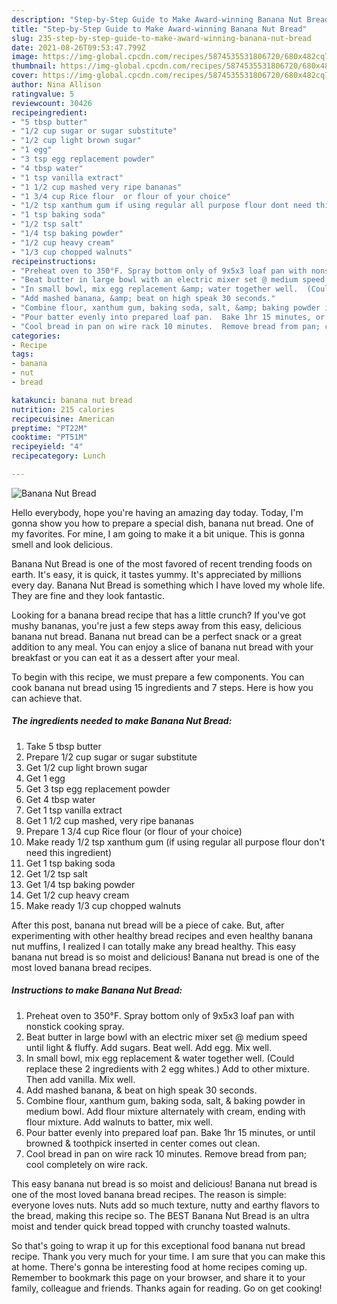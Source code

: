 ```yaml
---
description: "Step-by-Step Guide to Make Award-winning Banana Nut Bread"
title: "Step-by-Step Guide to Make Award-winning Banana Nut Bread"
slug: 235-step-by-step-guide-to-make-award-winning-banana-nut-bread
date: 2021-08-26T09:53:47.799Z
image: https://img-global.cpcdn.com/recipes/5874535531806720/680x482cq70/banana-nut-bread-recipe-main-photo.jpg
thumbnail: https://img-global.cpcdn.com/recipes/5874535531806720/680x482cq70/banana-nut-bread-recipe-main-photo.jpg
cover: https://img-global.cpcdn.com/recipes/5874535531806720/680x482cq70/banana-nut-bread-recipe-main-photo.jpg
author: Nina Allison
ratingvalue: 5
reviewcount: 30426
recipeingredient:
- "5 tbsp butter"
- "1/2 cup sugar or sugar substitute"
- "1/2 cup light brown sugar"
- "1 egg"
- "3 tsp egg replacement powder"
- "4 tbsp water"
- "1 tsp vanilla extract"
- "1 1/2 cup mashed very ripe bananas"
- "1 3/4 cup Rice flour  or flour of your choice"
- "1/2 tsp xanthum gum if using regular all purpose flour dont need this ingredient"
- "1 tsp baking soda"
- "1/2 tsp salt"
- "1/4 tsp baking powder"
- "1/2 cup heavy cream"
- "1/3 cup chopped walnuts"
recipeinstructions:
- "Preheat oven to 350°F. Spray bottom only of 9x5x3 loaf pan with nonstick cooking spray."
- "Beat butter in large bowl with an electric mixer set @ medium speed until light &amp; fluffy.  Add sugars.  Beat well.  Add egg.  Mix well."
- "In small bowl, mix egg replacement &amp; water together well.  (Could replace these 2 ingredients with 2 egg whites.)  Add to other mixture.  Then add vanilla.  Mix well."
- "Add mashed banana, &amp; beat on high speak 30 seconds."
- "Combine flour, xanthum gum, baking soda, salt, &amp; baking powder in medium bowl.  Add flour mixture alternately with cream, ending with flour mixture.  Add walnuts to batter,  mix well."
- "Pour batter evenly into prepared loaf pan.  Bake 1hr 15 minutes, or until browned &amp; toothpick inserted in center comes out clean."
- "Cool bread in pan on wire rack 10 minutes.  Remove bread from pan; cool completely on wire rack."
categories:
- Recipe
tags:
- banana
- nut
- bread

katakunci: banana nut bread 
nutrition: 215 calories
recipecuisine: American
preptime: "PT22M"
cooktime: "PT51M"
recipeyield: "4"
recipecategory: Lunch

---
```



![Banana Nut Bread](https://img-global.cpcdn.com/recipes/5874535531806720/680x482cq70/banana-nut-bread-recipe-main-photo.jpg)

Hello everybody, hope you're having an amazing day today. Today, I'm gonna show you how to prepare a special dish, banana nut bread. One of my favorites. For mine, I am going to make it a bit unique. This is gonna smell and look delicious.

Banana Nut Bread is one of the most favored of recent trending foods on earth. It's easy, it is quick, it tastes yummy. It's appreciated by millions every day. Banana Nut Bread is something which I have loved my whole life. They are fine and they look fantastic.

Looking for a banana bread recipe that has a little crunch? If you&#39;ve got mushy bananas, you&#39;re just a few steps away from this easy, delicious banana nut bread. Banana nut bread can be a perfect snack or a great addition to any meal. You can enjoy a slice of banana nut bread with your breakfast or you can eat it as a dessert after your meal.


To begin with this recipe, we must prepare a few components. You can cook banana nut bread using 15 ingredients and 7 steps. Here is how you can achieve that.

<!--inarticleads1-->

##### The ingredients needed to make Banana Nut Bread:

1. Take 5 tbsp butter
1. Prepare 1/2 cup sugar or sugar substitute
1. Get 1/2 cup light brown sugar
1. Get 1 egg
1. Get 3 tsp egg replacement powder
1. Get 4 tbsp water
1. Get 1 tsp vanilla extract
1. Get 1 1/2 cup mashed, very ripe bananas
1. Prepare 1 3/4 cup Rice flour  (or flour of your choice)
1. Make ready 1/2 tsp xanthum gum (if using regular all purpose flour don&#39;t need this ingredient)
1. Get 1 tsp baking soda
1. Get 1/2 tsp salt
1. Get 1/4 tsp baking powder
1. Get 1/2 cup heavy cream
1. Make ready 1/3 cup chopped walnuts


After this post, banana nut bread will be a piece of cake. But, after experimenting with other healthy bread recipes and even healthy banana nut muffins, I realized I can totally make any bread healthy. This easy banana nut bread is so moist and delicious! Banana nut bread is one of the most loved banana bread recipes. 

<!--inarticleads2-->

##### Instructions to make Banana Nut Bread:

1. Preheat oven to 350°F. Spray bottom only of 9x5x3 loaf pan with nonstick cooking spray.
1. Beat butter in large bowl with an electric mixer set @ medium speed until light &amp; fluffy.  Add sugars.  Beat well.  Add egg.  Mix well.
1. In small bowl, mix egg replacement &amp; water together well.  (Could replace these 2 ingredients with 2 egg whites.)  Add to other mixture.  Then add vanilla.  Mix well.
1. Add mashed banana, &amp; beat on high speak 30 seconds.
1. Combine flour, xanthum gum, baking soda, salt, &amp; baking powder in medium bowl.  Add flour mixture alternately with cream, ending with flour mixture.  Add walnuts to batter,  mix well.
1. Pour batter evenly into prepared loaf pan.  Bake 1hr 15 minutes, or until browned &amp; toothpick inserted in center comes out clean.
1. Cool bread in pan on wire rack 10 minutes.  Remove bread from pan; cool completely on wire rack.


This easy banana nut bread is so moist and delicious! Banana nut bread is one of the most loved banana bread recipes. The reason is simple: everyone loves nuts. Nuts add so much texture, nutty and earthy flavors to the bread, making this recipe so. The BEST Banana Nut Bread is an ultra moist and tender quick bread topped with crunchy toasted walnuts. 

So that's going to wrap it up for this exceptional food banana nut bread recipe. Thank you very much for your time. I am sure that you can make this at home. There's gonna be interesting food at home recipes coming up. Remember to bookmark this page on your browser, and share it to your family, colleague and friends. Thanks again for reading. Go on get cooking!
